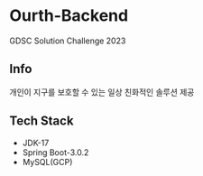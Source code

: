 # Ourth-Backend
GDSC Solution Challenge 2023

## Info
개인이 지구를 보호할 수 있는 일상 친화적인 솔루션 제공

## Tech Stack  
- JDK-17
- Spring Boot-3.0.2
- MySQL(GCP)